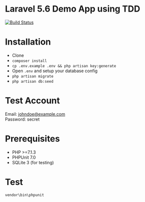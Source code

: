 # Laravel 5.6 Demo App using TDD
[![Build Status](https://travis-ci.org/VerzatileTom/DemoApp.svg?branch=master)](https://travis-ci.org/VerzatileTom/DemoApp)

# Installation
- Clone
- `composer install`
- `cp .env.example .env && php artisan key:generate`
- Open `.env` and setup your database config
- `php artisan migrate`
- `php artisan db:seed`

# Test Account
Email: johndoe@example.com <br>
Password: secret

# Prerequisites
- PHP >=7.1.3
- PHPUnit 7.0
- SQLite 3 (for testing)

# Test
```shell
vendor\bin\phpunit
```
